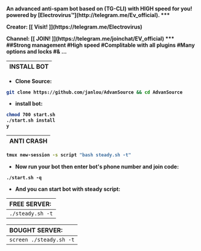 <h4>An advanced anti-spam bot based on (TG-CLI) with HIGH speed for you!  powered by [Electrovirus™](http://telegram.me/Ev_official).
***
<p align="left">Creator: [[ Visit! ]](https://telegram.me/Electrovirus)
<p align="left">Channel: [[ JOIN! ]](https://telegram.me/joinchat/EV_official)
***
##Strong management
#High speed 
#Complitable with all plugins
#Many options and locks
#& ...

| INSTALL BOT |
|:-----------------------|
- <p align="left">Clone Source:
```sh
git clone https://github.com/janlou/AdvanSource && cd AdvanSource
```
- <p align="left">install bot:
```sh
chmod 700 start.sh
./start.sh install
y
```
| ANTI CRASH |
|:-----------------------|
```sh
tmux new-session -s script "bash steady.sh -t"
```
- <p align="left">Now run your bot then enter bot's phone number and join code:
`./start.sh -q`
- <p align="left">And you can start bot with steady script:

| FREE SERVER: |
|:-----------------------|
| `./steady.sh -t` |

| BOUGHT SERVER: |
|:-----------------------|
| `screen ./steady.sh -t` |

